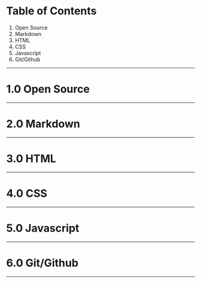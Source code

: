 # Table of Contents

1. Open Source
2. Markdown
3. HTML
4. CSS
5. Javascript
6. Git/Github
_____
# 1.0 Open Source









_____
# 2.0 Markdown









_____
# 3.0 HTML









_____
# 4.0 CSS









_____
# 5.0 Javascript









_____
# 6.0 Git/Github









_____